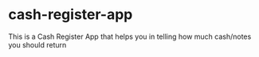 # cash-register-app

This is a Cash Register App that helps you in telling how much cash/notes you should return
